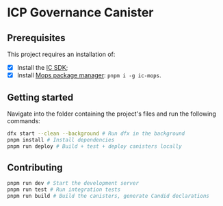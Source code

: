 # ICP Governance Canister

## Prerequisites

This project requires an installation of:

- [x] Install the [IC SDK](https://internetcomputer.org/docs/current/developer-docs/setup/install/index.mdx);
- [x] Install [Mops package manager](https://docs.mops.one/quick-start): `pnpm i -g ic-mops`.

## Getting started

Navigate into the folder containing the project's files and run the following commands:

```bash
dfx start --clean --background # Run dfx in the background
pnpm install # Install dependencies
pnpm run deploy # Build + test + deploy canisters locally
```

## Contributing

```bash
pnpm run dev # Start the development server
pnpm run test # Run integration tests
pnpm run build # Build the canisters, generate Candid declarations
```
